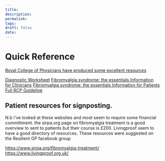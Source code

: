 ```yaml
---
title:
description: 
permalink: 
tags: 
draft: false
date:
---
```

# Quick Reference

[Royal College of Physicians have produced some excellent resources](https://www.rcp.ac.uk/improving-care/resources/the-diagnosis-of-fibromyalgia-syndrome/)

[Diagnostic Worksheet](https://www.rcp.ac.uk/media/yuhdz53b/fibromyalgia-syndrome-diagnostic-worksheet_1_0_0.pdf)
[Fibromyalgia syndrome: the essentials Information for Clinicians](https://www.rcp.ac.uk/media/41sf1sz0/information-sheet-for-clinicians_0.pdf)
[Fibromyalgia syndrome: the essentials Information for Patients](https://www.rcp.ac.uk/media/mfmpij5t/fibromyalgia-information-sheet-for-patients.pdf)
[Full RCP Guideline](https://www.rcp.ac.uk/media/udlhnt1b/the-diagnosis-of-fibromyalgia-syndrome-guidelines_1_2_0.pdf)


## Patient resources for signposting.
N.b i've looked at these websites and most seem to require some financial committment. 
the sirpa.org page on fibromyalgia treatment is a good overview to sent to patients but their course is £200.  Livingproof seem to have a good directory of resources.   These resources were suggested on the Resilient GP facebook group

https://www.sirpa.org/fibromyalgia-treatment/
https://www.livingproof.org.uk/

